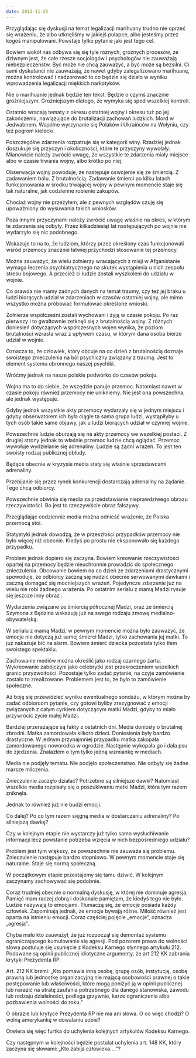 ```yaml
---
date: 2012-11-25
---
```

Przyglądając się dyskusji na temat legalizacji marihuany trudno nie oprzeć się wrażeniu, że albo utknęliśmy w jakiejś pułapce, albo jesteśmy przez kogoś manipulowani. Powstaje tylko pytanie jaki jest tego cel.

Bowiem wokół nas odbywa się się tyle różnych, groźnych procesów, że dziwnym jest, że całe rzesze socjologów i psychologów nie zauważają niebezpieczeństw. Być może nie chcą zauważyć, a być może są bezsilni. Ci sami dyskutanci nie zauważają, że nawet gdyby zalegalizowano marihuanę, można kontrolować i nadzorować to co będzie się działo w wyniku wprowadzenia legalizacji miękkich narkotyków.

Nie o marihuanie jednak będzie ten tekst. Będzie o czymś znacznie groźniejszym. Groźniejszym dlatego, że wymyka się spod wszelkiej kontroli.

Ostatnio wracają tematy z okresu ostatniej wojny i okresu tuż po jej zakończeniu, nawiązujące do brutalizacji zachowań ludzkich. Mord w Jedwabnem. Wspólne wyrzynanie się Polaków i Ukraińców na Wołyniu, czy też pogrom kielecki.

Poszczególne zdarzenia rozpatruje się w kategorii winy. Rzadziej jednak doszukuje się przyczyn i okoliczności, które te przyczyny wywołały. Mianowicie należy zwrócić uwagę, że wszystkie te zdarzenia miały miejsce albo w czasie trwania wojny, albo krótko po niej.

Obserwacja wojny powoduje, że następuje oswojenie się ze śmiercią. Z zadawaniem bólu. Z brutalnością. Zadawanie śmierci po kilku latach funkcjonowania w środku trwającej wojny w pewnym momencie staje się tak naturalne, jak codzienne robienie zakupów.

Chociaż wojny nie przeżyłem, ale z pewnych względów czuję się upoważniony do wysuwania takich wniosków.

Poza innymi przyczynami należy zwrócić uwagę właśnie na okres, w którym te zdarzenia się odbyły. Przez kilkadziesiąt lat następujących po wojnie nie wydarzyło się nic podobnego.

Wskazuje to na to, że ludziom, którzy przez określony czas funkcjonowali wśród przemocy znacznie łatwiej przychodzi stosowanie tej przemocy.

Można zauważyć, że wielu żołnierzy wracających z misji w Afganistanie wymaga leczenia psychiatrycznego na skutek wystąpienia u nich zespołu stresu bojowego. A przecież ci ludzie zostali wyszkoleni do udziału w wojnie.

Co prawda nie mamy żadnych danych na temat traumy, czy też jej braku u ludzi biorących udział w zdarzeniach w czasów ostatniej wojny, ale mimo wszystko można próbować formułować określone wnioski.

Żołnierze współcześni zostali wychowani i żyją w czasie pokoju. Po raz pierwszy i to gwałtownie zetknęli się z brutalnością wojny. Z różnych doniesień dotyczących współczesnych wojen wynika, że poziom brutalności wzrasta wraz z upływem czasu, w którym dana osoba bierze udział w wojnie.

Oznacza to, że człowiek, który obcuje na co dzień z brutalnością doznaje swoistego znieczulenia na ból psychiczny związany z traumą. Jest to element systemu obronnego naszej psychiki.

Wróćmy jednak na nasze polskie podwórko do czasów pokoju.

Wojna ma to do siebie, że wszędzie panuje przemoc. Natomiast nawet w czasie pokoju również przemocy nie unikniemy. Nie jest ona powszechna, ale jednak występuje.

Gdyby jednak wszystkie akty przemocy wydarzały się w jednym miejscu i gdyby obserwatorem ich była ciągle ta sama grupa ludzi, wystąpiłyby u tych osób takie same objawy, jak u ludzi biorących udział w czynnej wojnie.

Powszechnie ludzie oburzają się na akty przemocy we wszelkiej postaci. Z drugiej strony jednak to właśnie przemoc ludzie chcą oglądać. Przemoc wywołuje wydzielanie się adrenaliny. Ludzie są żądni wrażeń. To jest ten swoisty rodzaj publicznej obłudy.

Będące obecnie w kryzysie media stały się właśnie sprzedawcami adrenaliny.

Przebijanie się przez rynek konkurencji dostarczają adrenaliny na żądanie. Tego chcą odbiorcy.

Powszechnie obwinia się media za przedstawianie nieprawdziwego obrazu rzeczywistości. Bo jest to rzeczywiście obraz fałszywy.

Przeglądając codziennie media można odnieść wrażenie, że Polska przemocą stoi.

Statystyki jednak dowodzą, że w przeszłości przypadków przemocy nie było więcej niż obecnie. Kiedyś po prostu nie eksponowało się każdego przypadku.

Problem jednak dopiero się zaczyna. Bowiem kreowanie rzeczywistości opartej na przemocy będzie nieuchronnie prowadzić do społecznego znieczulenia. Obcowanie bowiem na co dzień ze zdarzeniami drastycznymi spowoduje, że odbiorcy zaczną się nudzić obecnie serwowanymi dawkami i zaczną domagać się mocniejszych wrażeń. Pojedyncze zdarzenie już na wielu nie robi żadnego wrażenia. Po ostatnim serialu z mamą Madzi rysuje się jeszcze inny obraz .

Wydarzenia związane ze śmiercią półrocznej Madzi, oraz ze śmiercią Szymona z Będzina wskazują już na swego rodzaju zmowę medialno-obywatelską.

W serialu z mamą Madzi, w pewnym momencie można było zauważyć, że emocje nie dotyczą już samej śmierci Madzi, tylko zachowania jej matki. To już nakazuje bić na alarm. Bowiem śmierć dziecka pozostała tylko tłem swoistego spektaklu.

Zachowanie mediów można określić jako rodzaj czarnego żartu. Wykreowanie zabójczyni jako celebrytki jest przekroczeniem wszelkich granic przyzwoitości. Pozostaje tylko zadać pytanie, na czyje zamówienie zostało to zrealizowane. Problemem jest to, że było to zamówienie społeczne.

Aż boję się przewidzieć wyniku ewentualnego sondażu, w którym można by zadać odbiorcom pytanie, czy gotowi byliby zrezygnować z emocji związanych z całym cyrkiem dotyczącym matki Madzi, gdyby to miało przywrócić życie małej Madzi.

Bardziej przerażające są fakty z ostatnich dni. Media doniosły o brutalnej zbrodni. Matka zamordowała kilkoro dzieci. Doniesienia były bardzo drastyczne. W jednym przynajmniej przypadku matka zakopała zamordowanego noworodka w ogrodzie. Następnie wykopała go i dała psu do zjedzenia. Znalazłem o tym tylko jedną wzmiankę w mediach.

Media nie podjęły tematu. Nie podjęło społeczeństwo. Nie odbyły się żadne marsze milczenia.

Znieczulenie zaczęło działać? Potrzebne są silniejsze dawki? Natomiast wszelkie media rozpisały się o poszukiwaniu matki Madzi, która tym razem zniknęła.

Jednak to również już nie budzi emocji.

Co dalej? Po co tym razem sięgną media w dostarczaniu adrenaliny? Po silniejszą dawkę?

Czy w kolejnym etapie nie wystarczy już tylko samo wysłuchiwanie informacji lecz powstanie potrzeba wzięcia w nich bezpośredniego udziału?

Problem jest tym większy, że powszechnie nie zauważa się problemu. Znieczulenie następuje bardzo stopniowo. W pewnym momencie staje się naturalne. Staje się normą społeczną.

W początkowym etapie przestajemy się tamu dziwić. W kolejnym zaczynamy zachowywać się podobnie.

Coraz trudniej obecnie o normalną dyskusję, w której nie dominuje agresja. Pamięć mam raczej dobrą i doskonale pamiętam, że kiedyś tego nie było. Ludzie nazywają to emocjami. Tłumaczą się, że emocje posiada każdy człowiek. Zapominają jednak, że emocje bywają różne. Miłość również jest oparta na istnieniu emocji. Coraz częściej pojęcie „emocje”, oznacza „agresja”.

Chyba mało kto zauważył, że już rozpoczął się demontaż systemu ograniczającego kumulowanie się agresji. Pod pozorem prawa do wolności słowa postuluje się usunięcie z Kodeksu Karnego słynnego artykułu 212. Podawane są opinii publicznej idiotyczne argumenty, że art 212 KK zabrania krytyki Prezydenta RP.

Art. 212 KK brzmi: „Kto pomawia inną osobę, grupę osób, instytucję, osobę prawną lub jednostkę organizacyjną nie mającą osobowości prawnej o takie postępowanie lub właściwości, które mogą poniżyć ją w opinii publicznej lub narazić na utratę zaufania potrzebnego dla danego stanowiska, zawodu lub rodzaju działalności, podlega grzywnie, karze ograniczenia albo pozbawienia wolności do roku.”

O obrazie lub krytyce Prezydenta RP nie ma ani słowa. O co więc chodzi? O wolną amerykankę w dowalaniu sobie?

Otwiera się więc furtka do uchylenia kolejnych artykułów Kodeksu Karnego.

Czy następnym w kolejności będzie postulat uchylenia art. 148 KK, który zaczyna się słowami: „Kto zabija człowieka....”?
